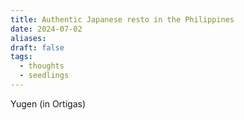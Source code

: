 ```yaml
---
title: Authentic Japanese resto in the Philippines
date: 2024-07-02
aliases: 
draft: false
tags:
  - thoughts
  - seedlings
---
```

Yugen (in Ortigas)